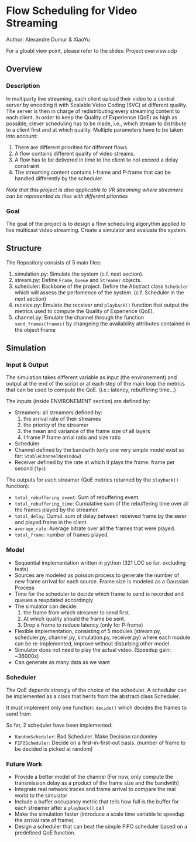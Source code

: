 # Flow Scheduling for Video Streaming
Author: Alexandre Dumur & XiaoYu

For a gloabl view point, please refer to the slides: Project overview.odp

## Overview

### Description
In multiparty live streaming, each client upload their video to a central server by encoding it with Scalable Video Coding (SVC) at different quality. The server is then in charge of redistributing every streaming content to each client. In order to keep the Quality of Experience (QoE) as high as possible, clever scheduling has to be made, i.e., which stream to distribute to a client first and at which quality. Multiple parameters have to be taken into account: 

1. There are different priorities for different flows.
2. A flow contains different quality of video streams.
3. A flow has to be delivered in time to the client to not exceed a delay constraint
4. The streaming content contains I-frame and P-frame that can be handled differently by the scheduler.

*Note that this project is also applicable to VR streaming where streamers can be represented as tiles with different priorities* 
### Goal
The goal of the project is to design a flow scheduling algorythm applied to live multicast video streaming. Create a simulator and evaluate the system. 


## Structure

The Repository consists of 5 main files:

1. simulation.py:
  Simulate the system (c.f. next section).
2. stream.py:
  Define `Frame`, `Queue` and `Streamer` objects.
3. scheduler:
  Backbone of the project. Define the Abstract class `Scheduler` which will assess the perfomence of the system. (c.f. Scheduler in the next section)
4. receive.py: 
  Emulate the receiver and `playback()` function that output the metrics used to compute the Quality of Experience (QoE).
5. channel.py:
  Emulate the channel through the function `send_frames(frames)` by changeing the availability attributes contained in the object Frame 
  
## Simulation

### Input & Output
The simulation takes different variable as input (the environement) and output at the end of 
the script or at each step of the main loop the metrics that can be used to compute the QoE. (i.e.: latency, rebuffering time...)

The inputs (inside ENVIRONEMENT section) are defined by:
- Streamers: all streamers defined by:
    1. the arrival rate of their streames
    2. the priority of the streamer
    3. the mean and variance of the frame size of all layers
    4. I frame P frame arrial ratio and size ratio
- Scheduler
- Channel defined by the bandwith (only one very simple model exist so far: `StableChannelNoWindow`)
- Receiver defined by the rate at which it plays the frame: frame per second (`fps`)

The outputs for each streamer (QoE metrics returned by the `playback()` function):
- `total_rebuffering_event`: Sum of rebuffering event.
- `total_rebuffering_time`: Cumulative sum of the rebuffering time over all the frames played by the streamer.
- `total_delay`: Cumul. sum of delay between received frame by the serer and played frame in the client.
- `average_rate`: Average bitrate over all the frames that were played.
- `total_frame`: number of frames played.
  
### Model
- Sequential implementation written in python (321 LOC so far, excluding tests)
- Sources are modeled as poisson process to generate the number of new frame arrival for each source. Frame size is modeled as a Gaussian Process
- Time for the scheduler to decide which frame to send is recorded and queues a reupdated accordingly
- The simulator can decide: 
  1. the frame from which streamer to send first. 
  2. At which quality should the frame be sent. 
  3. Drop a frame to reduce latency (only for P-frame)
- Flexible implementation, consisting of 5 modules (stream.py, scheduler.py, channel.py,
simulation.py, receiver.py) where each module can be re-implemented, improve without disturbing other model.
- Simulator does not need to play the actual video. (Speedup gain: ~36000x)
- Can generate as many data as we want 

### Scheduler
The QoE depends strongly of the choice of the scheduler. A scheduler can be implemented as a class that herits from the abstract class Scheduler.

It must implement only one function: `decide()` which decides the frames to send from 

So far, 2 scheduler have been implemented: 
- `RandomScheduler`: Bad Scheduler. Make Decision randomley
- `FIFOScheduler`: Decide on a first-in-first-out basis. (number of frame to be decided is picked at random)


### Future Work 
- Provide a better model of the channel (For now, only compute the transmission delay as a product of the frame size and the bandwith)
- Integrate real network traces and frame arrival to compare the real world to the simulator
- Include a buffer occupancy metric that tells how full is the buffer for each streamer after a `playback()` call
- Make the simulation faster (introduce a scale time variable to speedup the arrival rate of frame)
- Design a scheduler that can beat the simple FIFO scheduler based on a predefined QoE function. 


